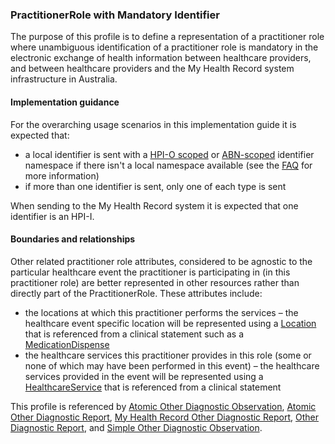 ### PractitionerRole with Mandatory Identifier
The purpose of this profile is to define a representation of a practitioner role where unambiguous identification of a practitioner role is mandatory in the electronic exchange of health information between healthcare providers, and between healthcare providers and the My Health Record system infrastructure in Australia.

#### Implementation guidance
For the overarching usage scenarios in this implementation guide it is expected that:
<ul>
<li>a local identifier is sent with a <a href="http://ns.electronichealth.net.au/id/hpio-scoped/service-provider-individual/1.0/index.html">HPI-O scoped</a> or <a href="http://ns.electronichealth.net.au/id/abn-scoped/service-provider-individual/1.0/index.html">ABN-scoped</a> identifier namespace if there isn't a local namespace available (see the <a href="https://github.com/AuDigitalHealth/ci-fhir-r4/wiki/Frequently-Asked-Questions">FAQ</a> for more information)</li>
<li>if more than one identifier is sent, only one of each type is sent</li>
</ul>

When sending to the My Health Record system it is expected that one identifier is an HPI-I.

#### Boundaries and relationships
Other related practitioner role attributes, considered to be agnostic to the particular healthcare event the practitioner is participating in (in this practitioner role) are better represented in other resources rather than directly part of the PractitionerRole. These attributes include:
* the locations at which this practitioner performs the services – the healthcare event specific location will be represented using a [Location](https://www.hl7.org/fhir/location.html) that is referenced from a clinical statement such as a [MedicationDispense](http://hl7.org/fhir/R4/medicationdispense.html)
* the healthcare services this practitioner provides in this role (some or none of which may have been performed in this event) – the healthcare services provided in the event will be represented using a [HealthcareService](https://www.hl7.org/fhir/healthcareservice.html) that is referenced from a clinical statement

This profile is referenced by 
[Atomic Other Diagnostic Observation](StructureDefinition-observation-otherdiag-atomic-1.html),
[Atomic Other Diagnostic Report](StructureDefinition-diagnosticreport-otherdiag-atomic-1.html), 
[My Health Record Other Diagnostic Report](StructureDefinition-diagnosticreport-otherdiag-mhr-1.html),
[Other Diagnostic Report](StructureDefinition-composition-otherdiagreport-1.html), and
[Simple Other Diagnostic Observation](StructureDefinition-observation-otherdiag-simple-1.html).